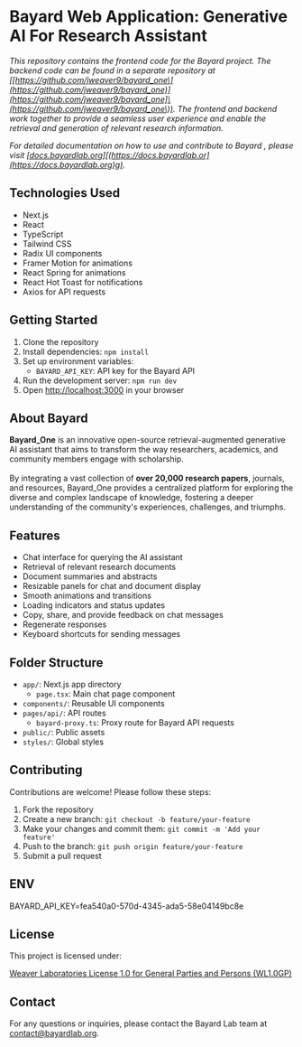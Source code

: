 # **Bayard Web Application: Generative AI For Research Assistant** 

*This repository contains the frontend code for the Bayard project. The backend code can be found in a separate repository at \[[https://github.com/jweaver9/bayard_one\](https://github.com/jweaver9/bayard_one)](https://github.com/jweaver9/bayard_one]\(https://github.com/jweaver9/bayard_one\)). The frontend and backend work together to provide a seamless user experience and enable the retrieval and generation of relevant research information.*

*For detailed documentation on how to use and contribute to Bayard , please visit [\[docs.bayardlab.or](http://docs.bayardlab.org)g\][(https://docs.bayardlab.or](https://docs.bayardlab.org)g).*

## **Technologies Used**

- Next.js
- React
- TypeScript
- Tailwind CSS
- Radix UI components
- Framer Motion for animations
- React Spring for animations
- React Hot Toast for notifications
- Axios for API requests

## **Getting Started**

1. Clone the repository
2. Install dependencies: `npm install`
3. Set up environment variables: 
   - `BAYARD_API_KEY`: API key for the Bayard API
4. Run the development server: `npm run dev`
5. Open <http://localhost:3000> in your browser

## **About Bayard**

**Bayard_One** is an innovative open-source retrieval-augmented generative AI assistant that aims to transform the way researchers, academics, and community members engage with  scholarship.\
\
By integrating a vast collection of **over 20,000 research papers**, journals, and resources, Bayard_One provides a centralized platform for exploring the diverse and complex landscape of knowledge, fostering a deeper understanding of the community's experiences, challenges, and triumphs.

## **Features**

- Chat interface for querying the AI assistant
- Retrieval of relevant research documents
- Document summaries and abstracts
- Resizable panels for chat and document display
- Smooth animations and transitions
- Loading indicators and status updates
- Copy, share, and provide feedback on chat messages
- Regenerate responses
- Keyboard shortcuts for sending messages


## **Folder Structure**

- `app/`: Next.js app directory 
  - `page.tsx`: Main chat page component
- `components/`: Reusable UI components
- `pages/api/`: API routes 
  - `bayard-proxy.ts`: Proxy route for Bayard API requests
- `public/`: Public assets
- `styles/`: Global styles

## **Contributing**

Contributions are welcome! Please follow these steps:

1. Fork the repository
2. Create a new branch: `git checkout -b feature/your-feature`
3. Make your changes and commit them: `git commit -m 'Add your feature'`
4. Push to the branch: `git push origin feature/your-feature`
5. Submit a pull request

## **ENV**

BAYARD_API_KEY=fea540a0-570d-4345-ada5-58e04149bc8e

## **License**

This project is licensed under:

[Weaver Laboratories License 1.0 for General Parties and Persons (WL1.0GP)](https://docs.bayardlab.org/wl1.0gp-license-terms#d8e3476e1a444e7bbfe1675afdd9caf0)

## **Contact**

For any questions or inquiries, please contact the Bayard Lab team at [contact@bayardlab.org](mailto:contact@bayardlab.org).
